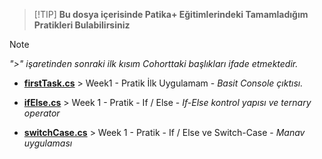 >  [!TIP]
**Bu dosya içerisinde Patika+ Eğitimlerindeki Tamamladığım Pratikleri Bulabilirsiniz**



> [!NOTE]
_">" işaretinden sonraki ilk kısım Cohorttaki başlıkları ifade etmektedir._



+ **[firstTask.cs](https://github.com/aydinumu/PatikaTasks/blob/main/firstTask.cs)** > Week1 - Pratik İlk Uygulamam - _Basit Console çıktısı._

+ **[ifElse.cs](https://github.com/aydinumu/PatikaTasks/blob/main/ifElse.cs)** > Week 1 - Pratik - If / Else - _If-Else kontrol yapısı ve ternary operator_

+ **[switchCase.cs](https://github.com/aydinumu/PatikaTasks/blob/main/switchCase.cs)** > Week 1 - Pratik - If / Else ve Switch-Case - _Manav uygulaması_
